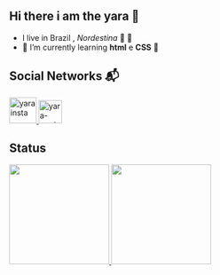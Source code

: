 ## Hi there i am the yara 👋
- I live in Brazil , *Nordestina* :cherry_blossom: :cactus:
- 🌱 I’m currently learning **html** e **CSS** :dart:
## Social Networks :mailbox_with_mail:	
<a href="https://www.instagram.com/yaramary19/" target="blanck_">
  <img aling="center" alt="yarainsta" height="47" width="49" src="https://i.pinimg.com/originals/60/31/2d/60312da1fe41b1f2a8a84e4c959b4e0e.png"
</a>
  <a href="https://www.facebook.com/profile.php?id=100042944114320" target="blanck_">
  <img aling="center" alt="yara-maria" height= "42" whidth="30" src="https://images.vexels.com/media/users/3/223136/isolated/preview/984f500cf9de4519b02b354346eb72e0-iacute-cone-do-facebook-nas-redes-sociais-by-vexels.png" style="max-width:100%;">
</a>
  
  ## Status 
  
   
  <a href="https://github.com/YaraMaria-ux">
<img height="180em" src="https://github-readme-stats.vercel.app/api?username=YaraMaria-ux&show_icons=true&theme=dracula&include_all_commits=true&count_private=true"/>
<img height="180em" src="https://github-readme-stats.vercel.app/api/top-langs/?username=YaraMaria-ux&layout=compact&langs_count=16&theme=dracula"/>
   
     

<!--**YaraMaria-ux/YaraMaria-ux** is a ✨ _special_ ✨ repository because its `README.md` (this file) appears on your GitHub profile.

Here are some ideas to get you started:

- 🔭 I’m currently working on ...
- 🌱 I’m currently learning ...
- 👯 I’m looking to collaborate on ...
- 🤔 I’m looking for help with ...
- 💬 Ask me about ...
- 📫 How to reach me: ...
- 😄 Pronouns: ...
- ⚡ Fun fact: ...
-->
